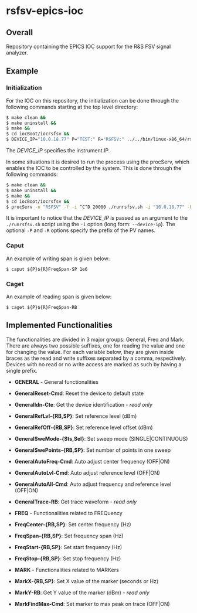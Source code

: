 # rsfsv-epics-ioc

## Overall

Repository containing the EPICS IOC support for the R&S FSV signal
analyzer.

## Example

### Initialization

For the IOC on this repository, the initialization can be done through
the following commands starting at the top level directory:


```sh
$ make clean &&
$ make uninstall &&
$ make &&
$ cd iocBoot/iocrsfsv &&
$ DEVICE_IP="10.0.18.77" P="TEST:" R="RSFSV:" ../../bin/linux-x86_64/rsfsv ./strsfsv.cmd
```

The *DEVICE_IP* specifies the instrument IP.

In some situations it is desired to run the process using the procServ,
which enables the IOC to be controlled by the system. This is done
through the following commands:

```sh
$ make clean &&
$ make uninstall &&
$ make &&
$ cd iocBoot/iocrsfsv &&
$ procServ -n "RSFSV" -f -i ^C^D 20000 ./runrsfsv.sh -i "10.0.18.77" -P "TEST:" -R "RSFSV:"
```

It is important to notice that the *DEVICE_IP* is passed as an argument to the
`./runrsfsv.sh` script using the `-i` option (long form: `--device-ip`). The optional
`-P` and `-R` options specify the prefix of the PV names.


### Caput

An example of writing span is given below:

```
$ caput ${P}${R}FreqSpan-SP 1e6
```

### Caget

An example of reading span is given below:

```
$ caget ${P}${R}FreqSpan-RB
```

## Implemented Functionalities

The functionalities are divided in 3 major groups: General, Freq and
Mark. There are always two possible suffixes, one for reading the value and one for changing
the value. For each variable below, they are given inside braces as the read and
write suffixes separated by a comma, respectively. Devices with no read or no
write access are marked as such by having a single prefix.

- **GENERAL** - General functionalities
 - **GeneralReset-Cmd**: Reset the device to default state
 - **GeneralIdn-Cte**: Get the device identification - *read only*
 - **GeneralRefLvl-{RB,SP}**: Set reference level (dBm)
 - **GeneralRefOff-{RB,SP}**: Set reference level offset (dBm)
 - **GeneralSweMode-{Sts,Sel}**: Set sweep mode (SINGLE|CONTINUOUS)
 - **GeneralSwePoints-{RB,SP}**: Set number of points in one sweep
 - **GeneralAutoFreq-Cmd**: Auto adjust center frequency (OFF|ON)
 - **GeneralAutoLvl-Cmd**: Auto adjust reference level (OFF|ON)
 - **GeneralAutoAll-Cmd**: Auto adjust frequency and reference level (OFF|ON)
 - **GeneralTrace-RB**: Get trace waveform - *read only*

- **FREQ** - Functionalities related to FREQuency
 - **FreqCenter-{RB,SP}**: Set center frequency (Hz)
 - **FreqSpan-{RB,SP}**: Set frequency span (Hz)
 - **FreqStart-{RB,SP}**: Set start frequency (Hz)
 - **FreqStop-{RB,SP}**: Set stop frequency (Hz)

- **MARK** - Functionalities related to MARKers
 - **MarkX-{RB,SP}**: Set X value of the marker (seconds or Hz)
 - **MarkY-RB**: Get Y value of the marker (dBm) - *read only*
 - **MarkFindMax-Cmd**: Set marker to max peak on trace (OFF|ON)
